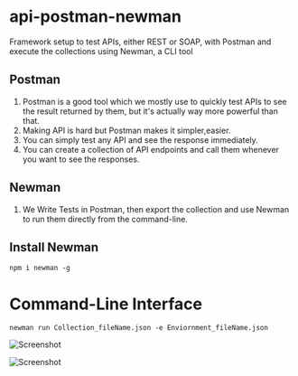 # api-postman-newman
Framework setup to test APIs, either REST or SOAP, with Postman and execute the collections using Newman, a CLI tool

## Postman

1. Postman is a good tool which we mostly use to quickly test APIs to see the result returned by them, but it's actually way more powerful than that.
2. Making API is hard but Postman makes it simpler,easier.
3. You can simply test any API and see the response immediately.
4. You can create a collection of API endpoints and call them whenever you want to see the responses.

## Newman

1. We Write Tests in Postman, then export the collection and use Newman to run them directly from the command-line.

## Install Newman

```
npm i newman -g
```

# Command-Line Interface

 ```
 newman run Collection_fileName.json -e Enviornment_fileName.json
 ```
![Screenshot](https://imgur.com/a/EoSxDRh)

![Screenshot](https://imgur.com/8Z6GuNl)
